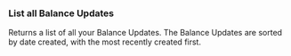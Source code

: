 ### List all Balance Updates

Returns a list of all your Balance Updates. The Balance Updates are sorted by date created, with the most recently created first.
